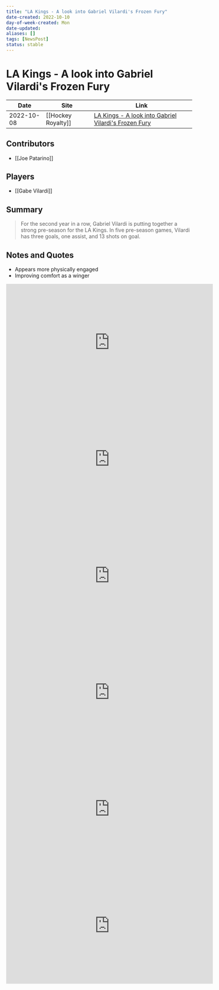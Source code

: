 ```yaml
---
title: "LA Kings - A look into Gabriel Vilardi's Frozen Fury"
date-created: 2022-10-10
day-of-week-created: Mon
date-updated: 
aliases: []
tags: [NewsPost]
status: stable
---
```


# LA Kings - A look into Gabriel Vilardi's Frozen Fury

Date | Site | Link
---|---|---
2022-10-08 | [[Hockey Royalty]] | [LA Kings - A look into Gabriel Vilardi's Frozen Fury](https://hockeyroyalty.com/2022/10/08/la-kings-a-look-into-gabriel-vilardis-frozen-fury/)

## Contributors
- [[Joe Patarino]]

## Players
- [[Gabe Vilardi]]

## Summary
> For the second year in a row, Gabriel Vilardi is putting together a strong pre-season for the LA Kings. In five pre-season games, Vilardi has three goals, one assist, and 13 shots on goal.

## Notes and Quotes
- Appears more physically engaged
- Improving comfort as a winger

<iframe width="560" height="315" src="https://videopress.com/embed/bLHVlgJz" frameborder="0" allowfullscreen allow="clipboard-write"></iframe>


<iframe width="560" height="315" src="https://videopress.com/embed/6QAFLcbN" frameborder="0" allowfullscreen allow="clipboard-write"></iframe>

<iframe width="560" height="315" src="https://videopress.com/embed/LhQmtZJ4" frameborder="0" allowfullscreen allow="clipboard-write"></iframe>

<iframe width="560" height="315" src="https://videopress.com/embed/yxPDfZme" frameborder="0" allowfullscreen allow="clipboard-write"></iframe>

<iframe width="560" height="315" src="https://videopress.com/embed/clEGpaVT" frameborder="0" allowfullscreen allow="clipboard-write"></iframe>

<iframe width="560" height="315" src="https://videopress.com/embed/d89y3XS3" frameborder="0" allowfullscreen allow="clipboard-write"></iframe>

